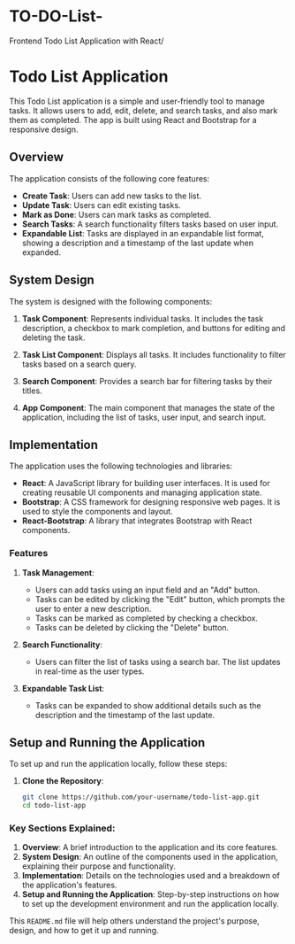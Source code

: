 # TO-DO-List-
Frontend Todo List Application with React/
# Todo List Application

This Todo List application is a simple and user-friendly tool to manage tasks. It allows users to add, edit, delete, and search tasks, and also mark them as completed. The app is built using React and Bootstrap for a responsive design.

## Overview

The application consists of the following core features:

- **Create Task**: Users can add new tasks to the list.
- **Update Task**: Users can edit existing tasks.
- **Mark as Done**: Users can mark tasks as completed.
- **Search Tasks**: A search functionality filters tasks based on user input.
- **Expandable List**: Tasks are displayed in an expandable list format, showing a description and a timestamp of the last update when expanded.

## System Design

The system is designed with the following components:

1. **Task Component**: Represents individual tasks. It includes the task description, a checkbox to mark completion, and buttons for editing and deleting the task.

2. **Task List Component**: Displays all tasks. It includes functionality to filter tasks based on a search query.

3. **Search Component**: Provides a search bar for filtering tasks by their titles.

4. **App Component**: The main component that manages the state of the application, including the list of tasks, user input, and search input.

## Implementation

The application uses the following technologies and libraries:

- **React**: A JavaScript library for building user interfaces. It is used for creating reusable UI components and managing application state.
- **Bootstrap**: A CSS framework for designing responsive web pages. It is used to style the components and layout.
- **React-Bootstrap**: A library that integrates Bootstrap with React components.

### Features

1. **Task Management**:
   - Users can add tasks using an input field and an "Add" button.
   - Tasks can be edited by clicking the "Edit" button, which prompts the user to enter a new description.
   - Tasks can be marked as completed by checking a checkbox.
   - Tasks can be deleted by clicking the "Delete" button.

2. **Search Functionality**:
   - Users can filter the list of tasks using a search bar. The list updates in real-time as the user types.

3. **Expandable Task List**:
   - Tasks can be expanded to show additional details such as the description and the timestamp of the last update.

## Setup and Running the Application

To set up and run the application locally, follow these steps:

1. **Clone the Repository**:
   ```bash
   git clone https://github.com/your-username/todo-list-app.git
   cd todo-list-app

   
### Key Sections Explained:

1. **Overview**: A brief introduction to the application and its core features.
2. **System Design**: An outline of the components used in the application, explaining their purpose and functionality.
3. **Implementation**: Details on the technologies used and a breakdown of the application's features.
4. **Setup and Running the Application**: Step-by-step instructions on how to set up the development environment and run the application locally.

This `README.md` file will help others understand the project's purpose, design, and how to get it up and running.

